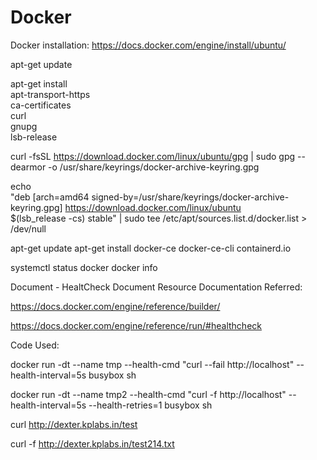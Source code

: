 # Docker
Docker installation:
https://docs.docker.com/engine/install/ubuntu/

apt-get update
 
 
apt-get install \
    apt-transport-https \
    ca-certificates \
    curl \
    gnupg \
    lsb-release
 
 
curl -fsSL https://download.docker.com/linux/ubuntu/gpg | sudo gpg --dearmor -o /usr/share/keyrings/docker-archive-keyring.gpg
 
 
echo \
  "deb [arch=amd64 signed-by=/usr/share/keyrings/docker-archive-keyring.gpg] https://download.docker.com/linux/ubuntu \
  $(lsb_release -cs) stable" | sudo tee /etc/apt/sources.list.d/docker.list > /dev/null
 
 
apt-get update
apt-get install docker-ce docker-ce-cli containerd.io
 
systemctl status docker
docker info

Document - HealtCheck Document Resource
Documentation Referred:

https://docs.docker.com/engine/reference/builder/

https://docs.docker.com/engine/reference/run/#healthcheck

Code Used:

docker run -dt --name tmp  --health-cmd "curl --fail http://localhost" --health-interval=5s busybox sh
 
docker run -dt --name tmp2 --health-cmd "curl -f http://localhost" --health-interval=5s --health-retries=1 busybox sh
 
curl  http://dexter.kplabs.in/test
 
curl -f http://dexter.kplabs.in/test214.txt
